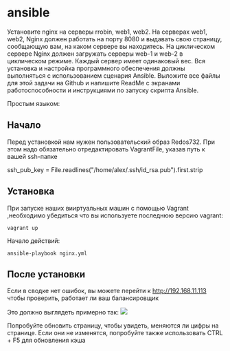 # ansible

Установите nginx на серверы rrobin, web1, web2. На серверах web1, web2, Nginx должен работать на порту 8080 и выдавать свою страницу, сообщающую вам, на каком сервере вы находитесь. На циклическом сервере Nginx должен загружать серверы web-1 и web-2 в циклическом режиме. Каждый сервер имеет одинаковый вес. Вся установка и настройка программного обеспечения должны выполняться с использованием сценария Ansible. Выложите все файлы для этой задачи на Github и напишите ReadMe с экранами работоспособности и инструкциями по запуску скрипта Ansible.

Простым языком:

Начало
---
Перед установкой нам нужен пользовательский образ Redos732.
При этом надо обязательно отредактировать VagrantFile, указав путь к вашей ssh-папке

ssh_pub_key = File.readlines("/home/alex/.ssh/id_rsa.pub").first.strip

Установка
---
При запуске наших вииртуальных машин с помощью Vagrant ,необходимо убедиться что вы используете последнюю версию vagrant:

`vagrant up`

Начало действий:

`ansible-playbook nginx.yml`

После установки
---
Если в сводке нет ошибок, вы можете перейти к http://192.168.11.113 чтобы проверить, работает ли ваш балансировщик

Это должно выглядеть примерно так:
![](![изображение](https://user-images.githubusercontent.com/114150558/230990404-189a5218-624a-4fbf-9e09-4fcb9a9bcbde.png))

Попробуйте обновить страницу, чтобы увидеть, меняются ли цифры на странице. Если они не изменятся, попробуйте также использовать CTRL + F5 для обновления кэша


